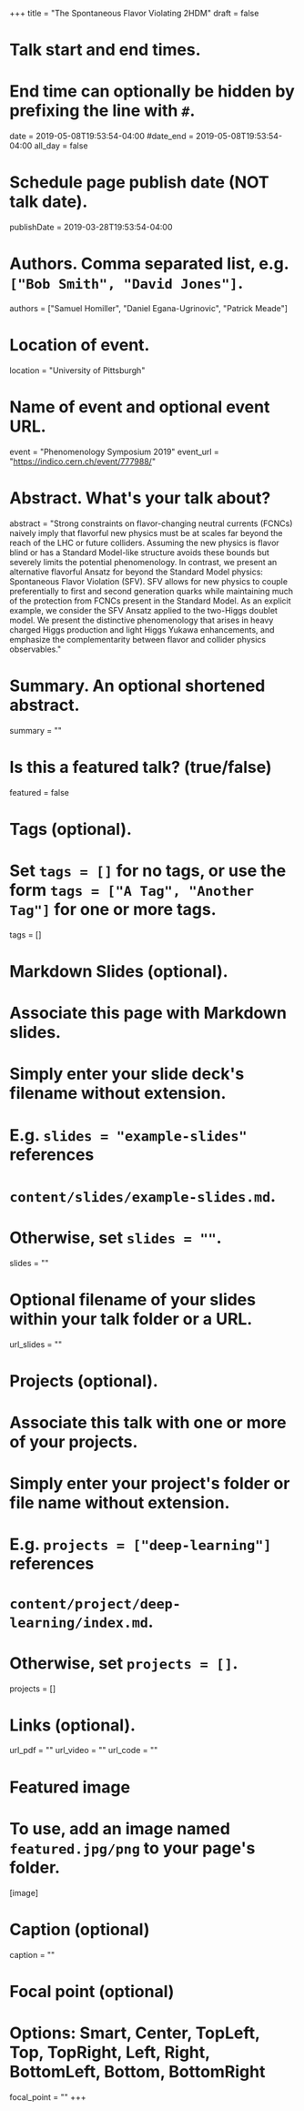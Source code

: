 +++
title = "The Spontaneous Flavor Violating 2HDM"
draft = false

# Talk start and end times.
#   End time can optionally be hidden by prefixing the line with `#`.
date = 2019-05-08T19:53:54-04:00
#date_end = 2019-05-08T19:53:54-04:00
all_day = false

# Schedule page publish date (NOT talk date).
publishDate = 2019-03-28T19:53:54-04:00

# Authors. Comma separated list, e.g. `["Bob Smith", "David Jones"]`.
authors = ["Samuel Homiller", "Daniel Egana-Ugrinovic", "Patrick Meade"]

# Location of event.
location = "University of Pittsburgh"

# Name of event and optional event URL.
event = "Phenomenology Symposium 2019"
event_url = "https://indico.cern.ch/event/777988/"

# Abstract. What's your talk about?
abstract = "Strong constraints on flavor-changing neutral currents (FCNCs) naively imply that flavorful new physics must be at scales far beyond the reach of the LHC or future colliders. Assuming the new physics is flavor blind or has a Standard Model-like structure avoids these bounds but severely limits the potential phenomenology. In contrast, we present an alternative flavorful Ansatz for beyond the Standard Model physics: Spontaneous Flavor Violation (SFV). SFV allows for new physics to couple preferentially to first and second generation quarks while maintaining much of the protection from FCNCs present in the Standard Model. As an explicit example, we consider the SFV Ansatz applied to the two-Higgs doublet model. We present the distinctive phenomenology that arises in heavy charged Higgs production and light Higgs Yukawa enhancements, and emphasize the complementarity between flavor and collider physics observables."

# Summary. An optional shortened abstract.
summary = ""

# Is this a featured talk? (true/false)
featured = false

# Tags (optional).
#   Set `tags = []` for no tags, or use the form `tags = ["A Tag", "Another Tag"]` for one or more tags.
tags = []

# Markdown Slides (optional).
#   Associate this page with Markdown slides.
#   Simply enter your slide deck's filename without extension.
#   E.g. `slides = "example-slides"` references
#   `content/slides/example-slides.md`.
#   Otherwise, set `slides = ""`.
slides = ""

# Optional filename of your slides within your talk folder or a URL.
url_slides = ""

# Projects (optional).
#   Associate this talk with one or more of your projects.
#   Simply enter your project's folder or file name without extension.
#   E.g. `projects = ["deep-learning"]` references
#   `content/project/deep-learning/index.md`.
#   Otherwise, set `projects = []`.
projects = []

# Links (optional).
url_pdf = ""
url_video = ""
url_code = ""

# Featured image
# To use, add an image named `featured.jpg/png` to your page's folder.
[image]
  # Caption (optional)
  caption = ""

  # Focal point (optional)
  # Options: Smart, Center, TopLeft, Top, TopRight, Left, Right, BottomLeft, Bottom, BottomRight
  focal_point = ""
+++
